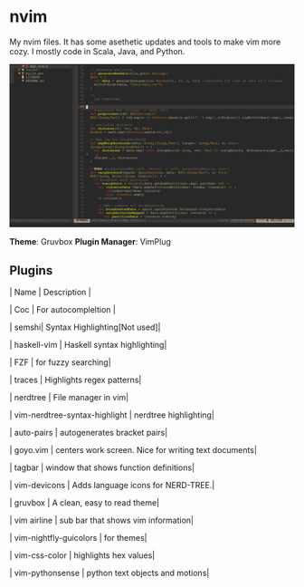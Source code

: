 # nvim

My nvim files. It has some asethetic updates and tools to make vim more cozy. I mostly code in Scala, Java, and Python.

![](screenshot.png)


**Theme**: Gruvbox
**Plugin Manager**: VimPlug

## Plugins

| Name | Description |

| Coc | For autocompleltion |

| semshi| Syntax Highlighting[Not used]|

| haskell-vim | Haskell syntax highlighting|

| FZF | for fuzzy searching|

| traces | Highlights regex patterns|

| nerdtree | File manager in vim|

| vim-nerdtree-syntax-highlight | nerdtree highlighting|

| auto-pairs | autogenerates bracket pairs|

| goyo.vim | centers work screen. Nice for writing text documents|

| tagbar | window that shows function definitions|

| vim-devicons | Adds language icons for NERD-TREE.|

| gruvbox | A clean, easy to read theme|

| vim airline | sub bar that shows vim information|

| vim-nightfly-guicolors | for themes|

| vim-css-color | highlights hex values|

| vim-pythonsense | python text objects and motions|





